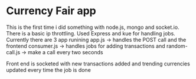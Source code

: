 

# Currency Fair app

This is the first time i did something with node.js, mongo and socket.io. There is a basic ip throttling.
Used Express and kue for handling jobs.
Currently there are 3 app runining
app.js -> handles the POST call and the frontend
consumer.js -> handles jobs for adding transactions and 
random-call.js -> make a call every two seconds

Front end is socketed with new transactions added and trending currencies updated every time the job is done

